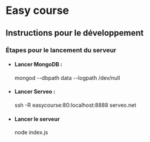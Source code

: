 # Easy course

## Instructions pour le développement

### Étapes pour le lancement du serveur

* #### Lancer MongoDB :

    mongod --dbpath data --logpath /dev/null

* #### Lancer Serveo :

    ssh -R easycourse:80:localhost:8888 serveo.net

* #### Lancer le serveur

    node index.js
